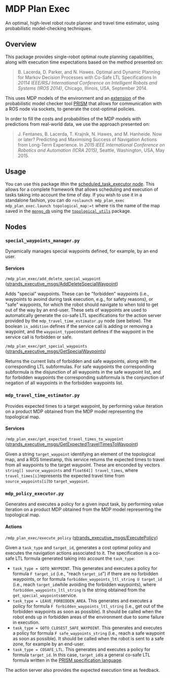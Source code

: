 # MDP Plan Exec

An optimal, high-level robot route planner and travel time estimator, using probabilistic model-checking techniques.

## Overview

This package provides single-robot optimal route planning capabilities, along with execution time expectations based on the method presented on:

> B. Lacerda, D. Parker, and N. Hawes. Optimal and Dynamic Planning for Markov Decision Processes with Co-Safe LTL Specifications In *20114 IEEE/RSJ International Conference on Intelligent Robots and Systems (IROS 2014)*, Chicago, Illinois, USA, September 2014.

This uses MDP models of the environment and an [extension](https://github.com/bfalacerda/prism-robots) of the probabilistic model checker tool [PRISM](http://www.prismmodelchecker.org/) that allows for communication with a ROS node via sockets, to generate the cost-optimal policies.


In order to fill the costs and probabilities of the MDP models with predictions from real-world data, we use the approach presented on:

> J. Fentanes, B. Lacerda, T. Krajn&iacute;k, N. Hawes, and M. Hanheide. Now or later? Predicting and Maximising Success of Navigation Actions from Long-Term Experience. In *2015 IEEE International Conference on Robotics and Automation (ICRA 2015)*, Seattle, Washington, USA, May 2015.


## Usage

You can use this package ithin the [scheduled_task_executor node](https://github.com/strands-project/strands_executive/blob/hydro-release/task_executor/README.md). This allows for a  complete framework that allows scheduling and execution of tasks taking into account the time of day. If you wish to use it in a standalone fashion, you can  do ``roslaunch mdp_plan_exec mdp_plan_exec.launch topological_map:=t`` where ``t``is the name of the map saved in the [``mongo_db``](https://github.com/strands-project/mongodb_store) using the [``topological_utils``](https://github.com/strands-project/strands_navigation/tree/indigo-devel/topological_utils) package. 

## Nodes

### `special_waypoints_manager.py`

Dynamically manages special waypoints defined, for example, by an end user.

#### Services

`/mdp_plan_exec/add_delete_special_waypoint` ([strands_executive_msgs/AddDeleteSpecialWaypoint](https://github.com/strands-project/strands_executive/blob/hydro-release/strands_executive_msgs/srv/AddDeleteSpecialWaypoint.srv)) 

Adds "special" waypoints. These can be "forbidden" waypoints (i.e., waypoints to avoind during task execution, e.g., for safety reasons), or "safe" waypoints, for which the robot should navigate to when told to get out of the way by an end-user. These sets of waypoints are used to automatically generate the co-safe LTL specifications for the action server provided by the  `mdp_travel_time_estimator.py` node (see below). The boolean `is_addition` defines if the service call is adding or removing a waypoint, and the `waypoint_type`constant defines if the waypoint in the service call is forbidden or safe.


`/mdp_plan_exec/get_special_waypoints` ([strands_executive_msgs/GetSpecialWaypoints](https://github.com/strands-project/strands_executive/blob/hydro-release/strands_executive_msgs/srv/GetSpecialWaypoints.srv)) 

Returns the current lists of forbidden and safe waypoints, along with the corresponding LTL subformulas. For safe waypoints the corresponding subformula is the disjunction of all waypoints in the safe waypoint list, and for forbidden waypoints the corresponding subformula is the conjunction of negation of all waypoints in the forbidden waypoints list.


### `mdp_travel_time_estimator.py`

Provides expected times to a target waypoint, by performing value iteration on a product MDP obtained from the MDP model representing the topological map.

#### Services

`/mdp_plan_exec/get_expected_travel_times_to_waypoint` ([strands_executive_msgs/GetExpectedTravelTimesToWaypoint](https://github.com/strands-project/strands_executive/blob/hydro-release/strands_executive_msgs/srv/GetExpectedTravelTimesToWaypoint.srv)) 

Given a string `target_waypoint` identifying an element of  the topological map, and a ROS timestamp, this service returns the expected times to travel from all waypoints to the target waypoint. These are enconded by vectors `string[] source_waypoints` and `float64[] travel_times`, where `travel_times[i]`represents the expected travel time from `source_waypoints[i]`to `target_waypoint`.

### `mdp_policy_executor.py`

Generates and executes a policy for a given input task,  by performing value iteration on a product MDP obtained from the MDP model representing the topological map.

#### Actions

`/mdp_plan_exec/execute_policy` ([strands_executive_msgs/ExecutePolicy](https://github.com/strands-project/strands_executive/blob/hydro-release/strands_executive_msgs/action/ExecutePolicy.action)) 

Given a `task_type` and `target_id`, generates a cost optimal policy and executes the navigation actions associated to it. The specification is a co-safe LTL formula generated taking into account the `task_type`:

* `task_type = GOTO_WAYPOINT`. This generates and executes a policy for formula `F target_id` (i.e., "reach `target_id`") if there are no forbidden  waypoints, or for formula `forbidden_waypoints_ltl_string U target_id`  (i.e., reach `target_id`while avoiding the forbidden waypoints), where `forbidden_waypoints_ltl_string` is the string obtained from the `get_special_waypoints`service.
* `task_type = LEAVE_FORBIDDEN_AREA`. This generates and executes a policy for formula `F forbidden_waypoints_ltl_string` (i.e., get out of the forbidden waypoints as soon as possible). It should be called when the robot ends up in forbidden areas of the environment due to some failure in execution.
* `task_type = GOTO_CLOSEST_SAFE_WAYPOINT`. This generates and executes a policy for formula `F safe_waypoints_string` (i.e., reach a safe waypoint as soon as possible). It should be called when the robot is sent to a safe zone, for example by an end-user.
* `task_type = COSAFE_LTL`. This generates and executes a policy for formula `target_id`. In this case, `target_id`is a general co-safe LTL formula written in the [PRISM specification language](http://www.prismmodelchecker.org/manual/PropertySpecification/SyntaxAndSemantics).

The action server also provides the expected execution time as feedback.

